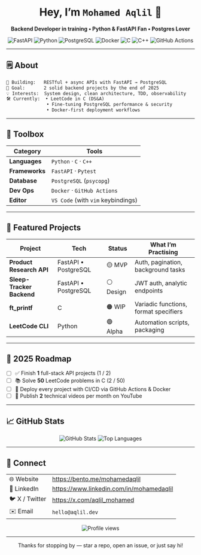 <!-- GitHub Profile README for **mohamedaqlil** -->

<h1 align="center">Hey, I’m <code>Mohamed Aqlil</code> 👋</h1>
<p align="center">
  <strong>Backend Developer&nbsp;in training • Python & FastAPI Fan • Postgres Lover</strong>
</p>

<p align="center">
  <img alt="FastAPI"        src="https://img.shields.io/badge/FastAPI-009688?logo=fastapi&logoColor=white&style=for-the-badge" />
  <img alt="Python"         src="https://img.shields.io/badge/Python-3776AB?logo=python&logoColor=white&style=for-the-badge" />
  <img alt="PostgreSQL"     src="https://img.shields.io/badge/PostgreSQL-316192?logo=postgresql&logoColor=white&style=for-the-badge" />
  <img alt="Docker"         src="https://img.shields.io/badge/Docker-2496ED?logo=docker&logoColor=white&style=for-the-badge" />
  <img alt="C"              src="https://img.shields.io/badge/C-00599C?logo=c&logoColor=white&style=for-the-badge" />
  <img alt="C++"            src="https://img.shields.io/badge/C%2B%2B-00599C?logo=cplusplus&logoColor=white&style=for-the-badge" />
  <img alt="GitHub Actions" src="https://img.shields.io/badge/GitHub%20Actions-2088FF?logo=githubactions&logoColor=white&style=for-the-badge" />
</p>

---

## 🗒️ About

```txt
🔭 Building:   RESTful + async APIs with FastAPI → PostgreSQL
🎯 Goal:       2 solid backend projects by the end of 2025
💡 Interests:  System design, clean architecture, TDD, observability
🛠️ Currently:  • LeetCode in C (DS&A)
               • Fine-tuning PostgreSQL performance & security
               • Docker-first deployment workflows
```

---

## 🧰 Toolbox

| Category      | Tools                                   |
|---------------|-----------------------------------------|
| **Languages** | `Python` · `C` · `C++`                  |
| **Frameworks**| `FastAPI` · `Pytest`                    |
| **Database**  | `PostgreSQL` (`psycopg`)                |
| **Dev Ops**   | `Docker` · `GitHub Actions`             |
| **Editor**    | `VS Code` (with `vim` keybindings)      |

---

## 🚧 Featured Projects

| Project                   | Tech                    | Status | What I’m Practising                          |
|---------------------------|-------------------------|--------|----------------------------------------------|
| **Product Research API**  | FastAPI • PostgreSQL    | 🟡 MVP | Auth, pagination, background tasks           |
| **Sleep-Tracker Backend** | FastAPI • PostgreSQL    | ⚪ Design | JWT auth, analytic endpoints                |
| **ft_printf**       | C                       | 🟠 WIP | Variadic functions, format specifiers                     |
| **LeetCode CLI**          | Python                  | 🟢 Alpha | Automation scripts, packaging               |

---

## 🎯 2025 Roadmap

- [ ] ✅ Finish **1** full-stack API projects (1 / 2)
- [ ] 📚 Solve **50** LeetCode problems in C (2 / 50)
- [ ] 🚀 Deploy every project with CI/CD via GitHub Actions & Docker
- [ ] 🎥 Publish **2** technical videos per month on YouTube

---

## 📈 GitHub Stats

<p align="center">
  <img src="https://github-readme-stats.vercel.app/api?username=mohamedaqlil&show_icons=true&hide_border=true&count_private=true" alt="GitHub Stats" />
  <img src="https://github-readme-stats.vercel.app/api/top-langs/?username=mohamedaqlil&layout=compact&hide_border=true" alt="Top Languages" />
</p>

---

## 🤝 Connect

|               |                                                    |
|---------------|----------------------------------------------------|
| 🌐 Website    | <https://bento.me/mohamedaqlil>                    |
| 💼 LinkedIn   | <https://www.linkedin.com/in/mohamedaqlil>         |
| 🐦 X / Twitter| <https://x.com/aqlil_mohamed>                      |
| ✉️ Email      | `hello@aqlil.dev`                                  |

<p align="center">
  <img src="https://komarev.com/ghpvc/?username=mohamedaqlil&style=flat-square&color=blue" alt="Profile views">
</p>

---

<p align="center">Thanks for stopping by — star a repo, open an issue, or just say hi!</p>
